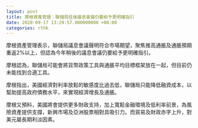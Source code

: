```yaml
---
layout: post
title: 摩根資產管理：聯儲局往後議息會議仍要給予更明確指引
date: 2020-09-17 13:29:57.000000000 +08:00
categories: rthk
---
```


摩根資產管理表示，聯儲局議息會議聲明符合市場期望，聚焦推高通脹及通脹預期重返2%以上，但認為今年稍後的議息會議仍要給予更明確指引。

摩根認為，聯儲局可能會將貨幣政策工具與通脹平均目標框架放在一起，但目前仍未能找到合適工具。

摩根指出，美國經濟對利率放鬆的敏感度比過去低，聯儲局只能降低融資成本，以幫助提高政府債務水平，來實現經濟增長及通脹。

摩根又預料，美國將會提供更多財政支持，加上寬鬆金融環境及低利率前景，為風險資產提供支撐，新興市場及亞洲股票相對具吸引力。而貿易及財政赤字上升，對美元屬長期利淡因素。
